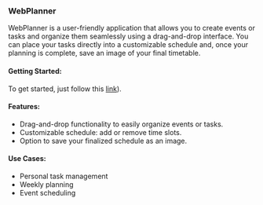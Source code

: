 ### WebPlanner

WebPlanner is a user-friendly application that allows you to create events or tasks and organize them seamlessly using a drag-and-drop interface. 
You can place your tasks directly into a customizable schedule and, once your planning is complete, save an image of your final timetable.

#### Getting Started:
To get started, just follow this [link](https://arucadev.github.io/WebPlanner/)).

#### Features:
- Drag-and-drop functionality to easily organize events or tasks.
- Customizable schedule: add or remove time slots.
- Option to save your finalized schedule as an image.

#### Use Cases:
- Personal task management
- Weekly planning
- Event scheduling
